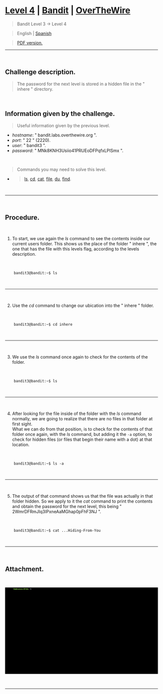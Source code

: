 
# [Level 4](https://overthewire.org/wargames/bandit/bandit4.html) | [Bandit](https://overthewire.org/wargames/bandit/) | [OverTheWire](https://overthewire.org/wargames/)
> Bandit Level 3 → Level 4

> English | [Spanish](https://github.com/frandausmeier/CTF_Write-Ups/blob/main/OverTheWire/Bandit/Level_4/nivel-4_bandit_overthewire_esp.md)

> [PDF version.](https://github.com/frandausmeier/CTF_Write-Ups/blob/main/OverTheWire/Bandit/Level_4/level-4_bandit_overthewire_eng.pdf)

-----

<br>

## Challenge description.
> The password for the next level is stored in a hidden file in the " inhere " directory.

<br>

## Information given by the challenge.
> Useful information given by the previous level.
- _hostname_: " bandit.labs.overthewire.org ".
- _port_: " 22 " (2220).
- _user_: " bandit3 ".
- _password_: " MNk8KNH3Usiio41PRUEoDFPqfxLPlSmx ".

<br>

> Commands you may need to solve this level.
- > [ls](https://manpages.ubuntu.com/manpages/noble/man1/ls.1.html),  [cd](https://manpages.ubuntu.com/manpages/noble/man1/cd.1posix.html),  [cat](https://manpages.ubuntu.com/manpages/noble/man1/cat.1.html),  [file](https://manpages.ubuntu.com/manpages/noble/man1/file.1.html),  [du](https://manpages.ubuntu.com/manpages/noble/man1/du.1.html),  [find](https://manpages.ubuntu.com/manpages/noble/man1/find.1.html).

<br>

-----

<br>

## Procedure.

<br>

1. To start, we use again the _ls_ command to see the contents inside our current users folder. This shows us the place of the folder " inhere ", the one that has the file with this levels flag, according to the levels description.

<br>

```
	bandit3@bandit:~$ ls
```
<br>

---

<br>

2. Use the _cd_ command to change our ubication into the " inhere " folder.

<br>

```
	bandit3@bandit:~$ cd inhere
```
<br>

---

<br>

3. We use the _ls_ command once again to check for the contents of the folder.

<br>

```
	bandit3@bandit:~$ ls
```
<br>

---

<br>

4. After looking for the file inside of the folder with the _ls_ command normally, we are going to realize that there are no files in that folder at first sight.\
What we can do from that position, is to check for the contents of that folder once again, with the _ls_ command, but adding it the `` -a `` option, to check for hidden files (or files that begin their name with a dot) at that location.

<br>

```
	bandit3@bandit:~$ ls -a
```
<br>

---

<br>

5. The output of that command shows us that the file was actually in that folder hidden. So we apply to it the _cat_ command to print the contents and obtain the password for the next level, this being " 2WmrDFRmJIq3IPxneAaMGhap0pFhF3NJ ".

<br>

```
	bandit3@bandit:~$ cat ...Hiding-From-You
```

<br>

---

<br>

## Attachment.

<br>

<p align="center">
  <img src="./attachments/level-4_bandit_overthewire.gif"/>
</p>

<br>

----
